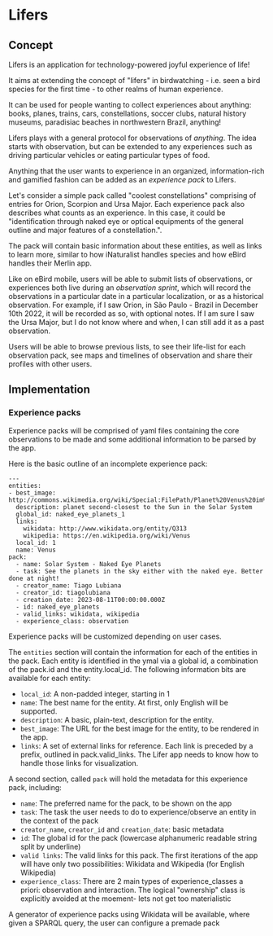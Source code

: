 # Lifers

## Concept


Lifers is an application for technology-powered joyful experience of life! 


It aims at extending the concept of "lifers" in birdwatching - i.e. seen a bird species for the first time - to other realms of human experience. 

It can be used for people wanting to collect experiences about anything: books, planes, trains, cars, constellations, soccer clubs, natural history museums, paradisiac beaches in northwestern Brazil, anything!

Lifers plays with a general protocol for observations of _anything_. The idea starts with observation, but can be extended to any experiences such as driving particular vehicles or eating particular types of food. 

Anything that the user wants to experience in an organized, information-rich and gamified fashion can be added as an _experience pack_ to Lifers. 


Let's consider a simple pack called "coolest constellations" comprising of entries for Orion, Scorpion and Ursa Major. Each experience pack also describes what counts as an experience. In this case, it could be "identification through naked eye or optical equipments of the general outline and major features of a constellation.". 

The pack will contain basic information about these entities, as well as links to learn more, similar to how iNaturalist handles species and how eBird handles their Merlin app. 


Like on eBird mobile, users will be able to submit lists of observations, or experiences both live during an _observation sprint_, which will record the observations in a particular date in a particular localization, or as a historical observation. For example, if I saw Orion, in São Paulo - Brazil in December 10th 2022, it will be recorded as so, with optional notes. If I am sure I saw the Ursa Major, but I do not know where and when, I can still add it as a past observation. 


Users will be able to browse previous lists, to see their life-list for each observation pack, see maps and timelines of observation and share their profiles with other users. 

## Implementation

### Experience packs

Experience packs will be comprised of yaml files containing the core observations to be made and some additional information to be parsed by the app. 

Here is the basic outline of an incomplete experience pack: 

```
---
entities:
- best_image: http://commons.wikimedia.org/wiki/Special:FilePath/Planet%20Venus%20im%20Deutschen%20Museum.jpg
  description: planet second-closest to the Sun in the Solar System
  global_id: naked_eye_planets_1
  links:
    wikidata: http://www.wikidata.org/entity/Q313
    wikipedia: https://en.wikipedia.org/wiki/Venus
  local_id: 1
  name: Venus
pack:
  - name: Solar System - Naked Eye Planets
  - task: See the planets in the sky either with the naked eye. Better done at night!
  - creator_name: Tiago Lubiana
  - creator_id: tiagolubiana
  - creation_date: 2023-08-11T00:00:00.000Z
  - id: naked_eye_planets
  - valid_links: wikidata, wikipedia
  - experience_class: observation
``` 


Experience packs will be customized depending on user cases.

The `entities` section will contain the information for each of the entities in the pack. 
Each entity is identified in the ymal via a global id, a combination of the pack.id and the entity.local_id. 
The following information bits are available for each entity: 

 * `local_id`: A non-padded integer, starting in 1 
 * `name`: The best name for the entity. At first, only English will be supported. 
 * `description`: A basic, plain-text, description for the entity.
 * `best_image`: The URL for the best image for the entity, to be rendered in the app.
 * `links`: A set of external links for reference. Each link is preceded by a prefix, outlined in pack.valid_links. The Lifer app needs to know how  to handle those links for visualization.


A second section, called `pack` will hold the metadata for this experience pack, including: 

* `name`: The preferred name for the pack, to be shown on the app
* `task`: The task the user needs to do to experience/observe an entity in the context of the pack 
* `creator_name`, `creator_id` and `creation_date`: basic metadata
* `id`: The global id for the pack (lowercase alphanumeric readable string split by underline)
* `valid links`: The valid links for this pack. The first iterations of the app will have only two possibilities: Wikidata and Wikipedia (for English Wikipedia)
* `experience_class`: There are 2 main types of experience_classes a priori: observation and interaction. The  logical "ownership" class is explicitly avoided at the moement- lets not get too materialistic 

A generator of experience packs using Wikidata will be available, where given a SPARQL query, the user can configure a premade pack
